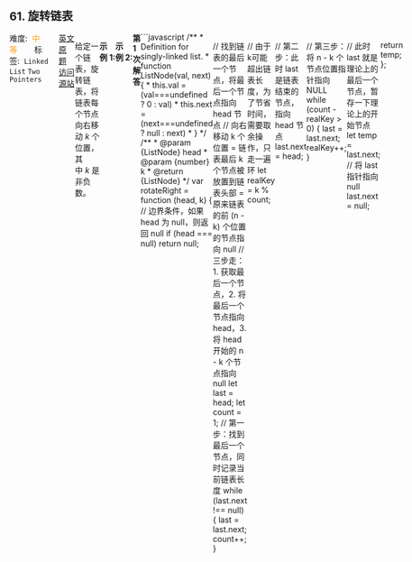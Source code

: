 <div style="font-size: 20px; margin-bottom: 15px; font-weight: bold;">61. 旋转链表</div>
<div style="display: flex; font-size: 14px; justify-content: space-between;"><div><span style="margin-right: 30px;">难度:&nbsp;&nbsp;<label style="color: rgb(255, 161, 25);">中等</label></span><span style="margin-right: 30px;">标签:&nbsp;&nbsp;<code>Linked List</code>&nbsp;<code>Two Pointers</code></span></div><div><span style="margin-right: 15px;"><a href="https://leetcode.com/problems/rotate-list/">英文原题</a></span><span><a href="https://leetcode-cn.com/problems/rotate-list/">访问源站</a></span></div>
<hr style="height: 1px; margin: 1em 0px;" />
<p>给定一个链表，旋转链表，将链表每个节点向右移动&nbsp;<em>k&nbsp;</em>个位置，其中&nbsp;<em>k&nbsp;</em>是非负数。</p>

<p><strong>示例&nbsp;1:</strong></p>

<pre><strong>输入:</strong> 1-&gt;2-&gt;3-&gt;4-&gt;5-&gt;NULL, k = 2
<strong>输出:</strong> 4-&gt;5-&gt;1-&gt;2-&gt;3-&gt;NULL
<strong>解释:</strong>
向右旋转 1 步: 5-&gt;1-&gt;2-&gt;3-&gt;4-&gt;NULL
向右旋转 2 步: 4-&gt;5-&gt;1-&gt;2-&gt;3-&gt;NULL
</pre>

<p><strong>示例&nbsp;2:</strong></p>

<pre><strong>输入:</strong> 0-&gt;1-&gt;2-&gt;NULL, k = 4
<strong>输出:</strong> <code>2-&gt;0-&gt;1-&gt;NULL</code>
<strong>解释:</strong>
向右旋转 1 步: 2-&gt;0-&gt;1-&gt;NULL
向右旋转 2 步: 1-&gt;2-&gt;0-&gt;NULL
向右旋转 3 步:&nbsp;<code>0-&gt;1-&gt;2-&gt;NULL</code>
向右旋转 4 步:&nbsp;<code>2-&gt;0-&gt;1-&gt;NULL</code></pre>

<hr style="height: 1px; margin: 1em 0px;" />
<strong>第1次解答</strong>
```javascript
/**
 * Definition for singly-linked list.
 * function ListNode(val, next) {
 *     this.val = (val===undefined ? 0 : val)
 *     this.next = (next===undefined ? null : next)
 * }
 */
/**
 * @param {ListNode} head
 * @param {number} k
 * @return {ListNode}
 */
var rotateRight = function (head, k) {
  // 边界条件，如果 head 为 null，则返回 null
  if (head === null) return null;

  // 找到链表的最后一个节点，将最后一个节点指向 head 节点
  // 向右移动 k 个位置 = 链表最后 k 个节点被放置到链表头部 = 原来链表的前 (n - k) 个位置的节点指向 null
  // 三步走：1. 获取最后一个节点，2. 将最后一个节点指向 head，3.将 head 开始的 n - k 个节点指向 null
  let last = head;
  let count = 1;
  // 第一步：找到最后一个节点，同时记录当前链表长度
  while (last.next !== null) {
    last = last.next;
    count++;
  }

  // 由于k可能超出链表长度，为了节省时间，需要取余操作，只走一遍环
  let realKey = k % count;

  // 第二步：此时 last 是链表结束的节点，指向 head 节点
  last.next = head;

  // 第三步：将 n - k 个节点位置指针指向 NULL
  while (count - realKey > 0) {
    last = last.next;
    realKey++;
  }

  // 此时 last 就是理论上的最后一个节点，暂存一下理论上的开始节点
  let temp = last.next;
  // 将 last 指针指向 null
  last.next = null;

  return temp;
};
```